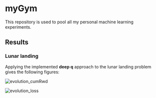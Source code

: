 # myGym
This repository is used to pool all my personal machine learning experiments.

## Results

### Lunar landing

Applying the implemented **deep q** approach to the lunar landing problem gives the following figures:

![evolution_cumRwd](https://user-images.githubusercontent.com/45829080/190995392-3e6bdbf9-3ed6-42cf-be50-dec856e6023a.png)

![evolution_loss](https://user-images.githubusercontent.com/45829080/190995545-51043944-a658-4bed-a775-3862875c6c78.png)
